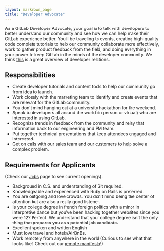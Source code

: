 ```yaml
---
layout: markdown_page
title: "Developer Advocate"
---
```


As a GitLab Developer Advocate, your goal is to talk with developers to better understand our community and see how we can help make their GitLab experience better. You’ll be traveling to events, creating high-quality code complete tutorials to help our community collaborate more effectively, work to gather product feedback from the field, and doing everything in your power to keep GitLab in the minds of the developer community. We think [this](http://www.leggetter.co.uk/2016/02/03/defining-developer-relations.html) is a great overview of developer relations. 

## Responsibilities

* Create developer tutorials and content tools to help our community go from idea to launch.
* Work closely with the marketing team to identify and create events that are relevant for the GitLab community.
* You don’t mind hanging out at a university hackathon for the weekend.
* Speak to developers all around the world (in person or virtual) who are interested in using GitLab.
* Recognize trends in feedback from the community and relay that information back to our engineering and PM team.
* Put together technical presentations that keep attendees engaged and interested.
* Get on calls with our sales team and our customers to help solve a complex problem.

## Requirements for Applicants
(Check our [Jobs](https://about.gitlab.com/jobs/) page to see current openings).

* Background in C.S. and understanding of Git required.
* Knowledgeable and experienced with Ruby on Rails is preferred.
* You are outgoing and love crowds. You don’t mind being the center of attention but are also a really good listener.
* Is your college degree in french foreign politics with a minor in interpretive dance but you’ve been hacking together websites since you were 12? Perfect. We understand that your college degree isn’t the only thing that prepares you as a potential job candidate.
* Excellent spoken and written English
* Must love travel and hotels/AirBnBs.
* Work remotely from anywhere in the world (Curious to see what that looks like? Check out our [remote manifesto](https://about.gitlab.com/2015/04/08/the-remote-manifesto/)!)
